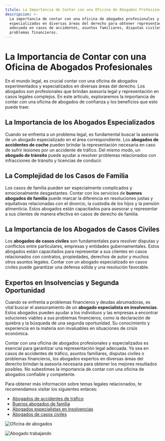 ```yaml
---
titulo: La Importancia de Contar con una Oficina de Abogados Profesionales
descripcion: >-
  La importancia de contar con una oficina de abogados profesionales y
  especializados en diversas áreas del derecho para obtener representación legal
  adecuada en casos de accidentes, asuntos familiares, disputas civiles y
  problemas financieros.
---
```




# La Importancia de Contar con una Oficina de Abogados Profesionales








En el mundo legal, es crucial contar con una oficina de abogados experimentados y especializados en diversas áreas del derecho. Los abogados son profesionales que brindan asesoría legal y representación en casos legales complejos. En este artículo, exploraremos la importancia de contar con una oficina de abogados de confianza y los beneficios que esto puede traer.




## La Importancia de los Abogados Especializados



Cuando se enfrenta a un problema legal, es fundamental buscar la asesoría de un abogado especializado en el área correspondiente. Los **abogados de accidentes de coche** pueden brindar la representación necesaria en caso de sufrir lesiones por un accidente de tráfico. Del mismo modo, un **abogado de tránsito** puede ayudar a resolver problemas relacionados con infracciones de tránsito y licencias de conducir.


## La Complejidad de los Casos de Familia

Los casos de familia pueden ser especialmente complicados y emocionalmente desgastantes. Contar con los servicios de **buenos abogados de familia** puede marcar la diferencia en resoluciones justas y equitativas relacionadas con el divorcio, la custodia de los hijos y la pensión alimenticia. Estos abogados están capacitados para asesorar y representar a sus clientes de manera efectiva en casos de derecho de familia.

## La Importancia de los Abogados de Casos Civiles



Los **abogados de casos civiles** son fundamentales para resolver disputas y conflictos entre particulares, empresas y entidades gubernamentales. Estos abogados están capacitados para representar a sus clientes en casos relacionados con contratos, propiedades, derechos de autor y muchos otros asuntos legales. Contar con un abogado especializado en casos civiles puede garantizar una defensa sólida y una resolución favorable.




## Expertos en Insolvencias y Segunda Oportunidad




Cuando se enfrenta a problemas financieros y deudas abrumadoras, es vital buscar el asesoramiento de un **abogado especialista en insolvencias**. Estos abogados pueden ayudar a los individuos y las empresas a encontrar soluciones viables a sus problemas financieros, como la declaración de quiebra y la búsqueda de una segunda oportunidad. Su conocimiento y experiencia en la materia son invaluables en situaciones de crisis económica.






Contar con una oficina de abogados profesionales y especializados es esencial para garantizar una representación legal adecuada. Ya sea en casos de accidentes de tráfico, asuntos familiares, disputas civiles o problemas financieros, los abogados expertos en diversas áreas del derecho brindan la asesoría necesaria para obtener los mejores resultados posibles. No subestimes la importancia de contar con una oficina de abogados confiable y competente.

Para obtener más información sobre temas legales relacionados, te recomendamos visitar los siguientes enlaces:

- [Abogados de accidentes de tráfico](abogados-de-accidentes)
- [Buenos abogados de familia](buenos-abogados-de-familia)
- [Abogados especialistas en insolvencias](abogados-especialistas-en-insolvencias)
- [Abogados de casos civiles](abogados-de-casos-civiles)

![Oficina de abogados](./img/oficina-de-abogados-1.webp)

![Abogado trabajando](./img/oficina-de-abogados-2.webp)



